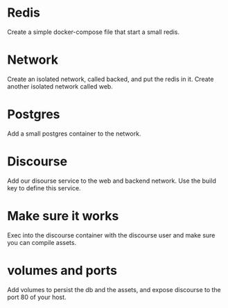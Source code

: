 # Redis

Create a simple docker-compose file that start a small redis.

# Network

Create an isolated network, called backed,  and put the redis in it.
Create another isolated network called web.

# Postgres

Add a small postgres container to the network.

# Discourse

Add our disourse service to the web and backend network.
Use the build key to define this service.

# Make sure it works

Exec into the discourse container with the discourse user and make sure you can compile assets.

# volumes and ports

Add volumes to persist the db and the assets, and expose discourse to the port 80 of your host.
